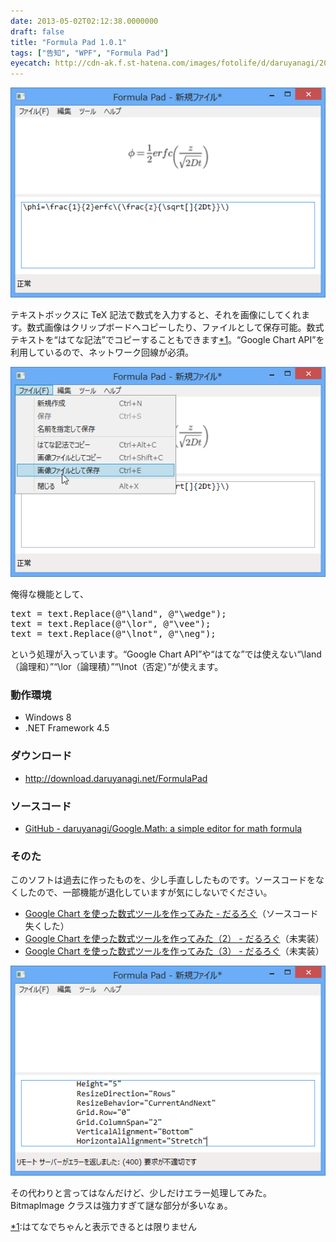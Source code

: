 ```yaml
---
date: 2013-05-02T02:12:38.0000000
draft: false
title: "Formula Pad 1.0.1"
tags: ["告知", "WPF", "Formula Pad"]
eyecatch: http://cdn-ak.f.st-hatena.com/images/fotolife/d/daruyanagi/20130502/20130502014404.png
---
```

<p><span itemscope itemtype="http://schema.org/Photograph"><img src="20130502014404.png" alt="f:id:daruyanagi:20130502014404p:plain" title="f:id:daruyanagi:20130502014404p:plain" class="hatena-fotolife" itemprop="image"></span></p><p>テキストボックスに TeX 記法で数式を入力すると、それを画像にしてくれます。数式画像はクリップボードへコピーしたり、ファイルとして保存可能。数式テキストを“はてな記法”でコピーすることもできます<a href="#f-c78bf501" name="fn-c78bf501" title="はてなでちゃんと表示できるとは限りません">*1</a>。“Google Chart API”を利用しているので、ネットワーク回線が必須。</p><p><span itemscope itemtype="http://schema.org/Photograph"><img src="20130502020810.png" alt="f:id:daruyanagi:20130502020810p:plain" title="f:id:daruyanagi:20130502020810p:plain" class="hatena-fotolife" itemprop="image"></span></p><p>俺得な機能として、</p>
<pre class="code lang-cs" data-lang="cs" data-unlink>text = text.Replace(<span class="synSpecial">@</span><span class="synConstant">&quot;\land&quot;</span>, <span class="synSpecial">@</span><span class="synConstant">&quot;\wedge&quot;</span>);
text = text.Replace(<span class="synSpecial">@</span><span class="synConstant">&quot;\lor&quot;</span>, <span class="synSpecial">@</span><span class="synConstant">&quot;\vee&quot;</span>);
text = text.Replace(<span class="synSpecial">@</span><span class="synConstant">&quot;\lnot&quot;</span>, <span class="synSpecial">@</span><span class="synConstant">&quot;\neg&quot;</span>);
</pre><p>という処理が入っています。“Google Chart API”や“はてな”では使えない“\land（論理和）”“\lor（論理積）”“\lnot（否定）”が使えます。</p>


<div class="section">
<h3>動作環境</h3>

<ul>
<li>Windows 8</li>
<li>.NET Framework 4.5</li>
</ul>
</div>
<div class="section">
<h3>ダウンロード</h3>

<ul>
<li><a href="http://download.daruyanagi.net/FormulaPad">http://download.daruyanagi.net/FormulaPad</a></li>
</ul>
</div>
<div class="section">
<h3>ソースコード</h3>

<ul>
<li><a href="https://github.com/daruyanagi/Google.Math">GitHub - daruyanagi/Google.Math: a simple editor for math formula</a></li>
</ul>
</div>
<div class="section">
<h3>そのた</h3>
<p>このソフトは過去に作ったものを、少し手直ししたものです。ソースコードをなくしたので、一部機能が退化していますが気にしないでください。</p>

<ul>
<li><a href="https://blog.daruyanagi.jp/entry/2013/01/14/221302">Google Chart &#x3092;&#x4F7F;&#x3063;&#x305F;&#x6570;&#x5F0F;&#x30C4;&#x30FC;&#x30EB;&#x3092;&#x4F5C;&#x3063;&#x3066;&#x307F;&#x305F; - &#x3060;&#x308B;&#x308D;&#x3050;</a>（ソースコード失くした）</li>
<li><a href="https://blog.daruyanagi.jp/entry/2013/01/15/210406">Google Chart &#x3092;&#x4F7F;&#x3063;&#x305F;&#x6570;&#x5F0F;&#x30C4;&#x30FC;&#x30EB;&#x3092;&#x4F5C;&#x3063;&#x3066;&#x307F;&#x305F;&#xFF08;2&#xFF09; - &#x3060;&#x308B;&#x308D;&#x3050;</a>（未実装）</li>
<li><a href="https://blog.daruyanagi.jp/entry/2013/01/17/065707">Google Chart &#x3092;&#x4F7F;&#x3063;&#x305F;&#x6570;&#x5F0F;&#x30C4;&#x30FC;&#x30EB;&#x3092;&#x4F5C;&#x3063;&#x3066;&#x307F;&#x305F;&#xFF08;3&#xFF09; - &#x3060;&#x308B;&#x308D;&#x3050;</a>（未実装）</li>
</ul><p><span itemscope itemtype="http://schema.org/Photograph"><img src="20130502020817.png" alt="f:id:daruyanagi:20130502020817p:plain" title="f:id:daruyanagi:20130502020817p:plain" class="hatena-fotolife" itemprop="image"></span></p><p>その代わりと言ってはなんだけど、少しだけエラー処理してみた。BitmapImage クラスは強力すぎて謎な部分が多いなぁ。</p>

</div><div class="footnote">
<p class="footnote"><a href="#fn-c78bf501" name="f-c78bf501" class="footnote-number">*1</a><span class="footnote-delimiter">:</span><span class="footnote-text">はてなでちゃんと表示できるとは限りません</span></p>
</div>